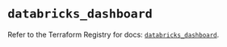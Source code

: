 # `databricks_dashboard`

Refer to the Terraform Registry for docs: [`databricks_dashboard`](https://registry.terraform.io/providers/databricks/databricks/1.85.0/docs/resources/dashboard).
